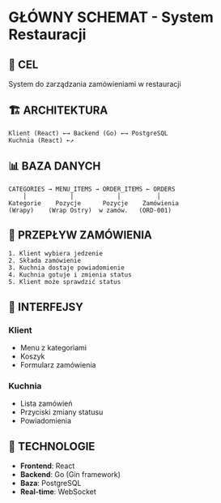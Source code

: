 # GŁÓWNY SCHEMAT - System Restauracji

## 🎯 CEL
System do zarządzania zamówieniami w restauracji

## 🏗️ ARCHITEKTURA
```
Klient (React) ←→ Backend (Go) ←→ PostgreSQL
Kuchnia (React) ←↗
```

## 📊 BAZA DANYCH
```
CATEGORIES → MENU_ITEMS → ORDER_ITEMS ← ORDERS
    │            │            │          │
Kategorie    Pozycje      Pozycje    Zamówienia
(Wrapy)    (Wrap Ostry)  w zamów.   (ORD-001)
```

## 🔄 PRZEPŁYW ZAMÓWIENIA
```
1. Klient wybiera jedzenie
2. Składa zamówienie  
3. Kuchnia dostaje powiadomienie
4. Kuchnia gotuje i zmienia status
5. Klient może sprawdzić status
```

## 📱 INTERFEJSY

### Klient
- Menu z kategoriami
- Koszyk
- Formularz zamówienia

### Kuchnia  
- Lista zamówień
- Przyciski zmiany statusu
- Powiadomienia

## 🚀 TECHNOLOGIE
- **Frontend**: React
- **Backend**: Go (Gin framework)
- **Baza**: PostgreSQL
- **Real-time**: WebSocket
